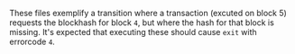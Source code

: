 These files exemplify a transition where a transaction (excuted on block 5) requests
the blockhash for block `4`, but where the hash for that block is missing. 
It's expected that executing these should cause `exit` with errorcode `4`.
